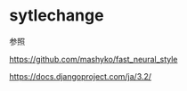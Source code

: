 # sytlechange

参照


https://github.com/mashyko/fast_neural_style


https://docs.djangoproject.com/ja/3.2/
